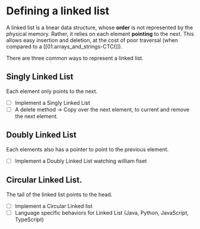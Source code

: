 # Defining a linked list
A linked list is a linear data structure, whose **order** is not represented by the physical memory. Rather, it relies on each element **pointing** to the next. This allows easy insertion and deletion, at the cost of poor traversal (when compared to a [[01.arrays_and_strings-CTCI]]).

There are three common ways to represent a linked list.

## Singly Linked List 
Each element only points to the next. 
- [ ] Implement a Singly Linked List
- [ ] A delete method -> Copy over the next element, to current and remove the next element. 
## Doubly Linked List
Each elements also has a pointer to point to the previous element.
- [ ] Implement a Doubly Linked List watching william fiset
## Circular Linked List.
The tail of the linked list points to the head.
- [ ] Implement a Circular Linked list
- [ ] Language specific behaviors for Linked List (Java, Python, JavaScript, TypeScript)